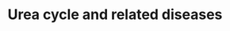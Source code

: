 ---
annotations:
- id: DOID:9280
  parent: genetic disease
  type: Disease Ontology
  value: carbamoyl phosphate synthetase I deficiency disease
- id: PW:0000013
  parent: disease pathway
  type: Pathway Ontology
  value: disease pathway
- id: PW:0000076
  parent: classic metabolic pathway
  type: Pathway Ontology
  value: urea cycle pathway
- id: DOID:9267
  parent: genetic disease
  type: Disease Ontology
  value: urea cycle disorder
- id: CL:0000182
  parent: native cell
  type: Cell Type Ontology
  value: hepatocyte
- id: PW:0002142
  parent: disease pathway
  type: Pathway Ontology
  value: inborn error of urea cycle pathway
- id: DOID:9273
  parent: genetic disease
  type: Disease Ontology
  value: citrullinemia
- id: DOID:14755
  parent: genetic disease
  type: Disease Ontology
  value: argininosuccinic aciduria
- id: DOID:9278
  parent: genetic disease
  type: Disease Ontology
  value: hyperargininemia
- id: DOID:9271
  parent: genetic disease
  type: Disease Ontology
  value: ornithine carbamoyltransferase deficiency
authors:
- IreneHemel
- DeSl
- Fehrhart
- Egonw
- Eweitz
citedin: ''
communities: []
description: 'The urea cycle converts toxic nitrogenous compounds to excretable urea
  in five biochemical reactions. It is also the source for endogenous arginine, ornithine
  and citrulline production. The process mainly takes place in the liver, partly in
  the mitochondria and partly in the cytoplasm of the hepatocytes.  Because there
  is no alternative way to convert toxic nitrogenous compounds, defects in the enzymes
  or transporters can lead to several diseases (diseases highlighted in pink). The
  diseases are characterised by hyperammonemia, respiratory alkalosis and encephalopathy
  and the severity of the disease depends on the severity of the defect and the place
  of the defect in the cycle. Severe forms usually have an onset in infancy, while
  mild forms can also present in adulthood.  This pathway is based on: Mew NA, et
  al. Urea cycle disorders overview (2003) [https://www.ncbi.nlm.nih.gov/books/NBK1217/] '
last-edited: 2024-01-29
ndex: 0e4b8140-8b6c-11eb-9e72-0ac135e8bacf
organisms:
- Homo sapiens
redirect_from:
- /index.php/Pathway:WP4571
- /instance/WP4571
- /instance/WP4571_r128206
revision: r128206
schema-jsonld:
- '@context': https://schema.org/
  '@id': https://wikipathways.github.io/pathways/WP4571.html
  '@type': Dataset
  creator:
    '@type': Organization
    name: WikiPathways
  description: 'The urea cycle converts toxic nitrogenous compounds to excretable
    urea in five biochemical reactions. It is also the source for endogenous arginine,
    ornithine and citrulline production. The process mainly takes place in the liver,
    partly in the mitochondria and partly in the cytoplasm of the hepatocytes.  Because
    there is no alternative way to convert toxic nitrogenous compounds, defects in
    the enzymes or transporters can lead to several diseases (diseases highlighted
    in pink). The diseases are characterised by hyperammonemia, respiratory alkalosis
    and encephalopathy and the severity of the disease depends on the severity of
    the defect and the place of the defect in the cycle. Severe forms usually have
    an onset in infancy, while mild forms can also present in adulthood.  This pathway
    is based on: Mew NA, et al. Urea cycle disorders overview (2003) [https://www.ncbi.nlm.nih.gov/books/NBK1217/] '
  keywords:
  - ARG1
  - ASL
  - ASS1
  - Acetyl-CoA
  - Arginine
  - Argininosuccinate
  - Aspartate
  - CPS1
  - Carbamoyl-phosphate
  - Citrin
  - Citrulline
  - Fumarate
  - GLS2
  - Glutamate
  - Glutamine
  - HCO3-
  - N-acetylglutamate
  - NAGS
  - NH4+
  - ORNT1
  - OTC
  - Ornithine
  - Urea
  license: CC0
  name: Urea cycle and related diseases
seo: CreativeWork
title: Urea cycle and related diseases
wpid: WP4571
---